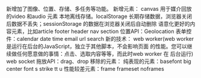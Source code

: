 新增加了图像、位置、存储、多任务等功能。
新增元素：
canvas
用于媒介回放的video 和audio 元素
本地离线存储。localStorage 长期存储数据，浏览器关闭后数据不丢失；sessionStorage
的数据在浏览器关闭后自动删除
语意化更好的内容元素，比如article footer header nav section
位置API：Geolocation
表单控件：calendar date time email url search
新的技术：
web worker(web worker 是运行在后台的JavaScript，独立于其他脚本，不会影响页面
的性能。您可以继续做任何愿意做的事情：点击、选取内容等等，而此时web worker 在
后台运行)
web socket
拖放API：drag、drop
移除的元素：
纯表现的元素：basefont big center font s strike tt u
性能较差元素：frame frameset noframes